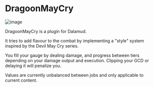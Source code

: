 # DragoonMayCry
![image](https://raw.githubusercontent.com/Felscream/DragoonMayCry/master/images/banner.png)

DragoonMayCry is a plugin for Dalamud.

It tries to add flavour to the combat by implementing a "style" system inspired by the Devil May Cry series.

You fill your gauge by dealing damage, and progress between tiers depending on your damage output and execution.
Clipping your GCD or delaying it will penalize you.

Values are currently unbalanced between jobs and only applicable to current content.
